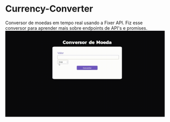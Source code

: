 # Currency-Converter
Conversor de moedas em tempo real usando a Fixer API. Fiz esse conversor para aprender mais sobre endpoints de API's e promises.
![Fixer](https://github.com/Mafra-Chris/Currency-Converter/blob/master/fixer.gif)

